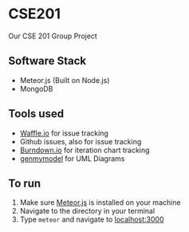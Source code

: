CSE201
======

Our CSE 201 Group Project

## Software Stack
* Meteor.js (Built on Node.js)
* MongoDB

## Tools used
* [Waffle.io](https://waffle.io/ethan2014/cse201_project) for issue tracking
* Github issues, also for issue tracking
* [Burndown.io](http://burndown.io/#ethan2014/cse201_project) for iteration chart tracking
* [genmymodel](https://repository.genmymodel.com/thechivvy/CSE201/defaultDiagram/_m8_YIG9kEeSQQ4inw3dTxQ) for UML Diagrams

## To run
1. Make sure [Meteor.js](http://meteor.com) is installed on your machine
2. Navigate to the directory in your terminal
3. Type `meteor` and navigate to [localhost:3000](localhost:3000)
